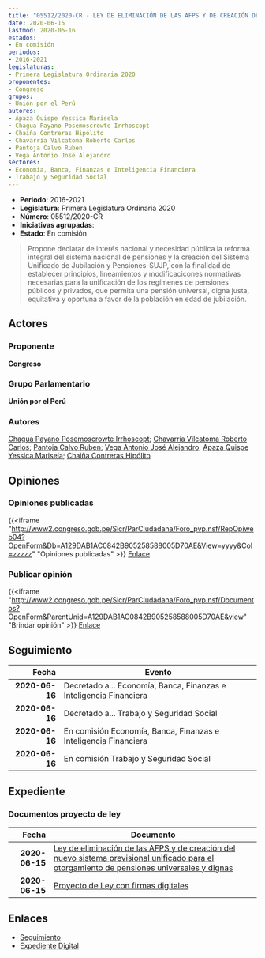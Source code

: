 ```yaml
---
title: "05512/2020-CR - LEY DE ELIMINACIÓN DE LAS AFPS Y DE CREACIÓN DEL NUEVO SISTEMA PREVISIONAL UNIFICADO PARA EL OTORGAMIENTO DE PENSIONES UNIVERSALES DIGNAS"
date: 2020-06-15
lastmod: 2020-06-16
estados:
- En comisión
periodos:
- 2016-2021
legislaturas:
- Primera Legislatura Ordinaria 2020
proponentes:
- Congreso
grupos:
- Unión por el Perú
autores:
- Apaza Quispe Yessica Marisela
- Chagua Payano Posemoscrowte Irrhoscopt
- Chaiña Contreras Hipólito
- Chavarría Vilcatoma Roberto Carlos
- Pantoja Calvo Ruben
- Vega Antonio José Alejandro
sectores:
- Economía, Banca, Finanzas e Inteligencia Financiera
- Trabajo y Seguridad Social
---
```

- **Periodo**: 2016-2021
- **Legislatura**: Primera Legislatura Ordinaria 2020
- **Número**: 05512/2020-CR
- **Iniciativas agrupadas**: 
- **Estado**: En comisión

> Propone declarar de interés nacional y necesidad pública la reforma integral del sistema nacional de pensiones y la creación del Sistema Unificado de Jubilación y Pensiones-SUJP, con la finalidad de establecer principios, lineamientos y modificacicones normativas necesarias para la unificación de los regímenes de pensiones públicos y privados, que permita una pensión universal, digna justa, equitativa y oportuna a favor de la población en edad de jubilación.


## Actores

### Proponente

**Congreso**

### Grupo Parlamentario

**Unión por el Perú**

### Autores

[Chagua Payano Posemoscrowte Irrhoscopt](mailto:mailto:pchagua@congreso.gob.pe); [Chavarría Vilcatoma Roberto Carlos](mailto:mailto:rchavarria@congreso.gob.pe); [Pantoja Calvo Ruben](mailto:mailto:rpantoja@congreso.gob.pe); [Vega Antonio José Alejandro](mailto:mailto:jvegaa@congreso.gob.pe); [Apaza Quispe Yessica Marisela](mailto:mailto:yapaza@congreso.gob.pe); [Chaiña Contreras Hipólito](mailto:mailto:hchaina@congreso.gob.pe)

## Opiniones

### Opiniones publicadas

{{<iframe "http://www2.congreso.gob.pe/Sicr/ParCiudadana/Foro_pvp.nsf/RepOpiweb04?OpenForm&Db=A129DAB1AC0842B905258588005D70AE&View=yyyy&Col=zzzzz" "Opiniones publicadas" >}}
[Enlace](http://www2.congreso.gob.pe/Sicr/ParCiudadana/Foro_pvp.nsf/RepOpiweb04?OpenForm&Db=A129DAB1AC0842B905258588005D70AE&View=yyyy&Col=zzzzz)

### Publicar opinión

{{<iframe "http://www2.congreso.gob.pe/Sicr/ParCiudadana/Foro_pvp.nsf/Documentos?OpenForm&ParentUnid=A129DAB1AC0842B905258588005D70AE&view" "Brindar opinión" >}}
[Enlace](http://www2.congreso.gob.pe/Sicr/ParCiudadana/Foro_pvp.nsf/Documentos?OpenForm&ParentUnid=A129DAB1AC0842B905258588005D70AE&view)


## Seguimiento

| Fecha | Evento |
|------:|--------|
| **2020-06-16** | Decretado a... Economía, Banca, Finanzas e Inteligencia Financiera |
| **2020-06-16** | Decretado a... Trabajo y Seguridad Social |
| **2020-06-16** | En comisión Economía, Banca, Finanzas e Inteligencia Financiera |
| **2020-06-16** | En comisión Trabajo y Seguridad Social |

## Expediente

### Documentos proyecto de ley

| Fecha | Documento |
|------:|-----------|
| **2020-06-15** | [Ley de eliminación de las AFPS y de creación del nuevo sistema previsional unificado para el otorgamiento de pensiones universales y dignas](http://www.leyes.congreso.gob.pe/Documentos/2016_2021/Proyectos_de_Ley_y_de_Resoluciones_Legislativas/PL05512_20200615.pdf) |
| **2020-06-15** | [Proyecto de Ley con firmas digitales](http://www.leyes.congreso.gob.pe/Documentos/2016_2021/Proyectos_de_Ley_y_de_Resoluciones_Legislativas/Proyectos_Firmas_digitales/PL05512.pdf) |

## Enlaces

- [Seguimiento](http://www2.congreso.gob.pe/Sicr/TraDocEstProc/CLProLey2016.nsf/f7fff46988ca05b1052578e100829cc7/9100c4378e73b77505258588007777ea?OpenDocument)
- [Expediente Digital](http://www2.congreso.gob.pe/Sicr/TraDocEstProc/Expvirt_2011.nsf/visbusqptramdoc1621/05512?opendocument)

